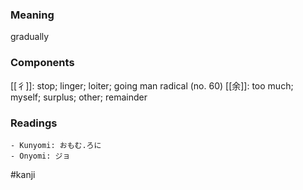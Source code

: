 ### Meaning

gradually

### Components

[[彳]]: stop; linger; loiter; going man radical (no. 60) [[余]]: too much; myself; surplus; other; remainder

### Readings

```
- Kunyomi: おもむ.ろに
- Onyomi: ジョ
```

#kanji